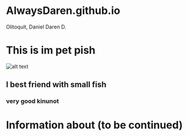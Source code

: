 # AlwaysDaren.github.io
Olitoquit, Daniel Daren D.
# This is im pet pish
![alt text](https://scontent.fdvo2-1.fna.fbcdn.net/v/t39.30808-6/371082717_9915357355202693_7261740496621744236_n.jpg?_nc_cat=102&ccb=1-7&_nc_sid=c42490&_nc_ohc=q2bKNEKbqJ0AX8IUjyD&_nc_ht=scontent.fdvo2-1.fna&oh=00_AfCaNcn6GUbz9bcakhyURfEf_Rpnzf0rF6t7O6LosFKsgQ&oe=6571ADEE)
## I best friend with small fish
### very good kinunot

# Information about (to be continued)

